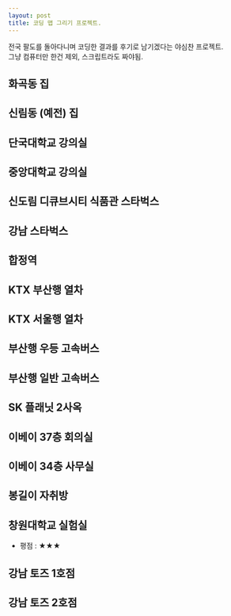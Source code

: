 ```yaml
---
layout: post
title: 코딩 맵 그리기 프로젝트.
---
```


전국 팔도를 돌아다니며 코딩한 결과를 후기로 남기겠다는 야심찬 프로젝트.  
그냥 컴퓨터만 한건 제외, 스크립트라도 짜야됨.

화곡동 집
------

신림동 (예전) 집
------

단국대학교 강의실
------

중앙대학교 강의실
------

신도림 디큐브시티 식품관 스타벅스
------

강남 스타벅스
------

합정역 
------

KTX 부산행 열차
------

KTX 서울행 열차
------

부산행 우등 고속버스
------

부산행 일반 고속버스
------

SK 플래닛 2사옥
------

이베이 37층 회의실
------

이베이 34층 사무실
------

봉길이 자취방
------

창원대학교 실험실
------
* 평점 : ★★★

강남 토즈 1호점
------

강남 토즈 2호점
------

